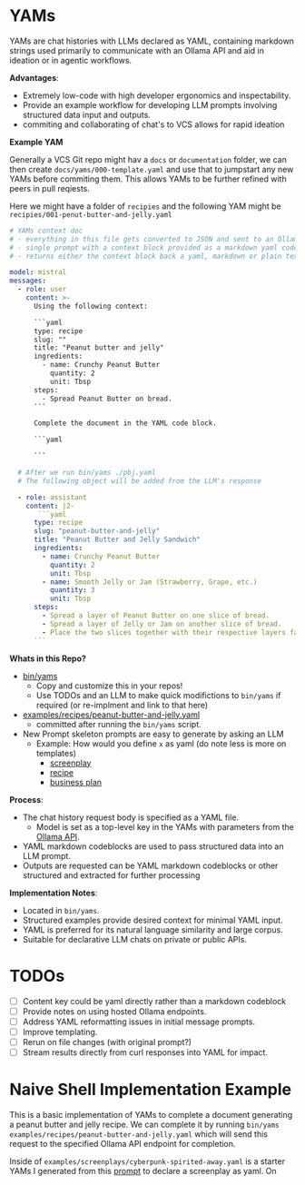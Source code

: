 # YAMs

YAMs are chat histories with LLMs declared as YAML, containing markdown strings used primarily to communicate with an Ollama API and aid in ideation or in agentic workflows.

**Advantages**:

- Extremely low-code with high developer ergonomics and inspectability.
- Provide an example workflow for developing LLM prompts involving structured data input and outputs.
- commiting and collaborating of chat's to VCS allows for rapid ideation

**Example YAM**

Generally a VCS Git repo might hav a `docs` or `documentation` folder, we can then create `docs/yams/000-template.yaml` and use that to jumpstart any new YAMs before commiting them. 
This allows YAMs to be further refined with peers in pull reqiests.

Here we might have a folder of `recipies` and the following YAM might be `recipies/001-penut-butter-and-jelly.yaml`

````yaml
# YAMs context doc
# - everything in this file gets converted to JSON and sent to an Ollama LLM endpoint
# - single prompt with a context block provided as a markdown yaml codeblock
# - returns either the context block back a yaml, markdown or plain text

model: mistral
messages:
  - role: user
    content: >-
      Using the following context:

      ```yaml 
      type: recipe
      slug: ""
      title: "Peanut butter and jelly"
      ingredients:
        - name: Crunchy Peanut Butter
          quantity: 2
          unit: Tbsp
      steps:
        - Spread Peanut Butter on bread.
      ```

      Complete the document in the YAML code block.

      ```yaml

      ```

  # After we run bin/yams ./pbj.yaml
  # The following object will be added from the LLM's response

  - role: assistant
    content: |2-
       ```yaml
      type: recipe
      slug: "peanut-butter-and-jelly"
      title: "Peanut Butter and Jelly Sandwich"
      ingredients:
        - name: Crunchy Peanut Butter
          quantity: 2
          unit: Tbsp
        - name: Smooth Jelly or Jam (Strawberry, Grape, etc.)
          quantity: 3
          unit: Tbsp
      steps:
        - Spread a layer of Peanut Butter on one slice of bread.
        - Spread a layer of Jelly or Jam on another slice of bread.
        - Place the two slices together with their respective layers facing each other.
      ```
````


**Whats in this Repo?**

- [bin/yams](bin/yams)
  - Copy and customize this in your repos!
  - Use TODOs and an LLM to make quick modifictions to `bin/yams` if required (or re-implment and link to that here)
- [examples/recipes/peanut-butter-and-jelly.yaml](examples/recipes/peanut-butter-and-jelly.yaml)
  - committed after running the `bin/yams` script.
- New Prompt skeleton prompts are easy to generate by asking an LLM
  - Example: How would you define `x` as yaml  (do note less is more on templates)
    - [screenplay](https://chatgpt.com/share/9c4626d9-2603-4bd5-80b3-582d41137ec2)
    - [recipe](https://chatgpt.com/share/76eead06-8b3d-425e-96bd-e35a9938faf6)
    - [business plan](https://chatgpt.com/share/0f698383-0146-4862-9816-b6e12f1f1fe9)

**Process**:


- The chat history request body is specified as a YAML file.
  - Model is set as a top-level key in the YAMs with parameters from the [Ollama API](https://github.com/ollama/ollama/blob/main/docs/api.md).
- YAML markdown codeblocks are used to pass structured data into an LLM prompt.
- Outputs are requested can be YAML markdown codeblocks or other structured and extracted for further processing

**Implementation Notes**:

- Located in `bin/yams`.
- Structured examples provide desired context for minimal YAML input.
- YAML is preferred for its natural language similarity and large corpus.
- Suitable for declarative LLM chats on private or public APIs.

# TODOs

- [ ] Content key could be yaml directly rather than a markdown codeblock
- [ ] Provide notes on using hosted Ollama endpoints.
- [ ] Address YAML reformatting issues in initial message prompts.
- [ ] Improve templating.
- [ ] Rerun on file changes (with original prompt?)
- [ ] Stream results directly from curl responses into YAML for impact.

# Naive Shell Implementation Example

This is a basic implementation of YAMs to complete a document generating a peanut butter and jelly recipe. We can complete
it by running `bin/yams examples/recipes/peanut-butter-and-jelly.yaml` which will send this request to the specified Ollama API endpoint for completion.

Inside of `examples/screenplays/cyberpunk-spirited-away.yaml` is a starter YAMs I generated from this [prompt](https://chatgpt.com/c/3f21cf03-c65a-42b6-a705-b8a3ef368ddb) to declare a screenplay as yaml. On

